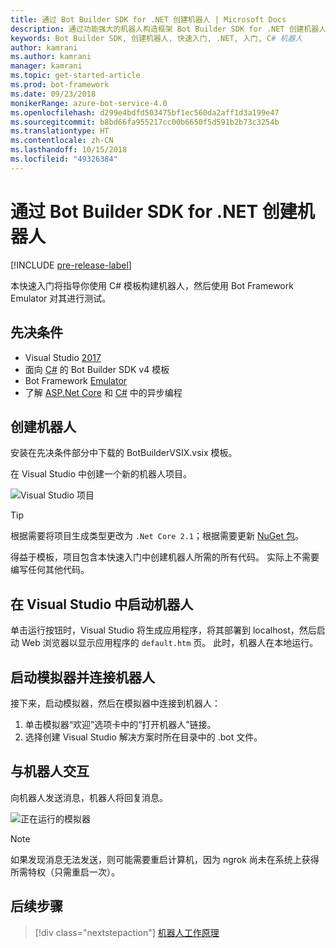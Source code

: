 ```yaml
---
title: 通过 Bot Builder SDK for .NET 创建机器人 | Microsoft Docs
description: 通过功能强大的机器人构造框架 Bot Builder SDK for .NET 创建机器人。
keywords: Bot Builder SDK, 创建机器人, 快速入门, .NET, 入门, C# 机器人
author: kamrani
ms.author: kamrani
manager: kamrani
ms.topic: get-started-article
ms.prod: bot-framework
ms.date: 09/23/2018
monikerRange: azure-bot-service-4.0
ms.openlocfilehash: d299e4bdfd503475bf1ec560da2aff1d3a199e47
ms.sourcegitcommit: b8bd66fa955217cc00b6650f5d591b2b73c3254b
ms.translationtype: HT
ms.contentlocale: zh-CN
ms.lasthandoff: 10/15/2018
ms.locfileid: "49326384"
---
```

# <a name="create-a-bot-with-the-bot-builder-sdk-for-net"></a>通过 Bot Builder SDK for .NET 创建机器人
[!INCLUDE [pre-release-label](../includes/pre-release-label.md)]

本快速入门将指导你使用 C# 模板构建机器人，然后使用 Bot Framework Emulator 对其进行测试。 

## <a name="prerequisites"></a>先决条件
- Visual Studio [2017](https://www.visualstudio.com/downloads)
- 面向 [C#](https://botbuilder.myget.org/feed/aitemplates/package/vsix/BotBuilderV4.fbe0fc50-a6f1-4500-82a2-189314b7bea2) 的 Bot Builder SDK v4 模板
- Bot Framework [Emulator](https://github.com/Microsoft/BotFramework-Emulator/releases)
- 了解 [ASP.Net Core](https://docs.microsoft.com/aspnet/core/) 和 [C#](https://docs.microsoft.com/en-us/dotnet/csharp/programming-guide/concepts/async/index) 中的异步编程

## <a name="create-a-bot"></a>创建机器人
安装在先决条件部分中下载的 BotBuilderVSIX.vsix 模板。 

在 Visual Studio 中创建一个新的机器人项目。

![Visual Studio 项目](../media/azure-bot-quickstarts/bot-builder-dotnet-project.png)

> [!TIP] 
> 根据需要将项目生成类型更改为 ``.Net Core 2.1``；根据需要更新 [NuGet 包](https://docs.microsoft.com/en-us/nuget/quickstart/install-and-use-a-package-in-visual-studio)。

得益于模板，项目包含本快速入门中创建机器人所需的所有代码。 实际上不需要编写任何其他代码。

## <a name="start-your-bot-in-visual-studio"></a>在 Visual Studio 中启动机器人

单击运行按钮时，Visual Studio 将生成应用程序，将其部署到 localhost，然后启动 Web 浏览器以显示应用程序的 `default.htm` 页。 此时，机器人在本地运行。

## <a name="start-the-emulator-and-connect-your-bot"></a>启动模拟器并连接机器人

接下来，启动模拟器，然后在模拟器中连接到机器人：

1. 单击模拟器“欢迎”选项卡中的“打开机器人”链接。 
2. 选择创建 Visual Studio 解决方案时所在目录中的 .bot 文件。

## <a name="interact-with-your-bot"></a>与机器人交互

向机器人发送消息，机器人将回复消息。

![正在运行的模拟器](../media/emulator-v4/emulator-running.png)

> [!NOTE]
> 如果发现消息无法发送，则可能需要重启计算机，因为 ngrok 尚未在系统上获得所需特权（只需重启一次）。

## <a name="next-steps"></a>后续步骤

> [!div class="nextstepaction"]
> [机器人工作原理](../v4sdk/bot-builder-basics.md) 

